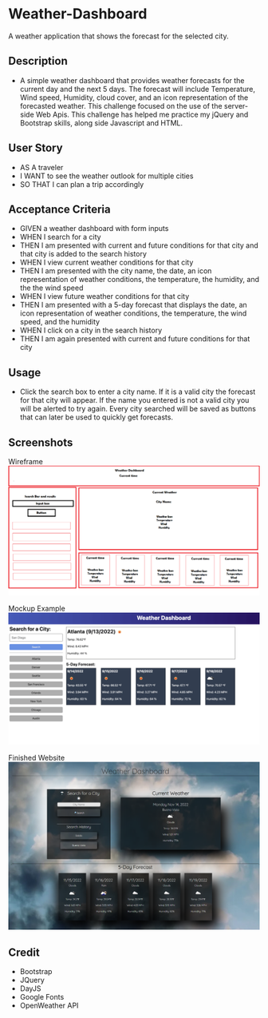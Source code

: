 # Weather-Dashboard
A weather application that shows the forecast for the selected city.

## Description 
- A simple weather dashboard that provides weather forecasts for the current day and the next 5 days. The forecast will include Temperature, Wind speed, Humidity, cloud cover, and an icon representation of the forecasted weather. This challenge focused on the use of the server-side Web Apis. This challenge has helped me practice my jQuery and Bootstrap skills, along side Javascript and HTML.

## User Story
- AS A traveler
- I WANT to see the weather outlook for multiple cities
- SO THAT I can plan a trip accordingly

## Acceptance Criteria
- GIVEN a weather dashboard with form inputs
- WHEN I search for a city
- THEN I am presented with current and future conditions for that city and that city is added to the search history
- WHEN I view current weather conditions for that city
- THEN I am presented with the city name, the date, an icon representation of weather conditions, the temperature, the humidity, and the the wind speed
- WHEN I view future weather conditions for that city
- THEN I am presented with a 5-day forecast that displays the date, an icon representation of weather conditions, the temperature, the wind speed, and the humidity
- WHEN I click on a city in the search history
- THEN I am again presented with current and future conditions for that city

## Usage
- Click the search box to enter a city name. If it is a valid city the forecast for that city will appear. If the name you entered is not a valid city you will be alerted to try again. Every city searched will be saved as buttons that can later be used to quickly get forecasts. 

## Screenshots

Wireframe
<img src="assets/CSS/images/Weather Wireframe.png" alt="A screenshot of the wireframe used to design the weather dashboard">

Mockup Example
<img src="assets\CSS\images\WeatherMockUp.png" alt="A mockup website provided as a guideline to functionality">

Finished Website
<img src="assets\CSS\images\WeatherScreenshot.png" alt="A screenshot of the finished website">

## Credit
- Bootstrap
- JQuery
- DayJS
- Google Fonts
- OpenWeather API

